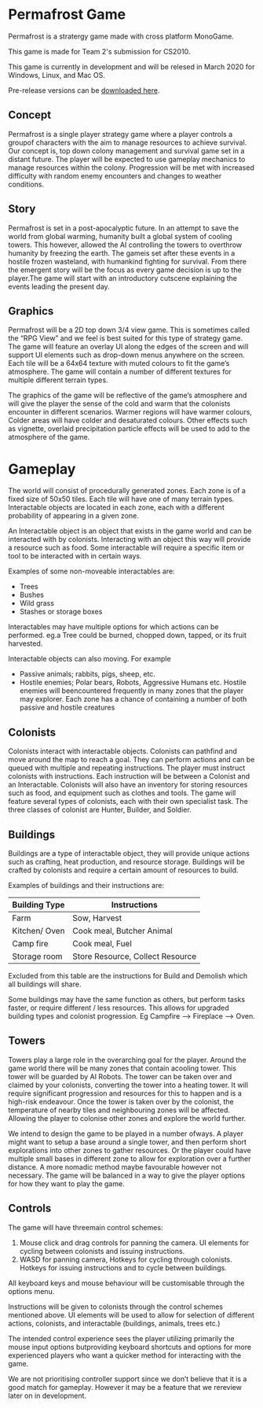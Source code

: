 # Permafrost Game
Permafrost is a stratergy game made with cross platform MonoGame.

This game is made for Team 2's submission for CS2010.

This game is currently in development and will be relesed in March 2020 for Windows, Linux, and Mac OS.

Pre-release versions can be [downloaded here](https://github.com/Permafrost-Game/Permafrost/releases/latest).

## Concept
Permafrost is a single player strategy game where a player controls a groupof characters with the aim to manage resources to achieve survival. Our concept is, top down colony management and survival game set in a distant future. The player will be expected to use gameplay mechanics to manage resources within the colony. Progression will be met with increased difficulty with random enemy encounters and changes to weather conditions.
## Story
Permafrost is set in a post-apocalyptic future. In an attempt to save the world from global warming, humanity built a global system of cooling towers. This however, allowed the AI controlling the towers to overthrow humanity by freezing the earth. The gameis set after these events in a hostile frozen wasteland, with humankind fighting for survival. From there the emergent story will be the focus as every game decision is up to the player.The game will start with an introductory cutscene explaining the events leading the present day.
## Graphics
Permafrost will be a 2D top down 3/4 view game. This is sometimes called the “RPG View” and we feel is best suited for this type of strategy game. The game will feature an overlay UI along the edges of the screen and will support UI elements such as drop-down menus anywhere on the screen. Each tile will be a 64x64 texture with muted colours to fit the game’s atmosphere. The game will contain a number of different textures for multiple different terrain types.

The graphics of the game will be reflective of the game’s atmosphere and will give the player the sense of the cold and warm that the colonists encounter in different scenarios. Warmer regions will have warmer colours, Colder areas will have colder and desaturated colours. Other effects such as vignette, overlaid precipitation particle effects will be used to add to the atmosphere of the game.
# Gameplay
The world will consist of procedurally generated zones. Each zone is of a fixed size of 50x50 tiles. Each tile will have one of many terrain types. Interactable objects are located in each zone, each with a different probability of appearing in a given zone.

An Interactable object is an object that exists in the game world and can be interacted with by colonists. Interacting with an object this way will provide a resource such as food. Some interactable will require a specific item or tool to be interacted with in certain ways.

Examples of some non-moveable interactables are:
  - Trees
  - Bushes
  - Wild grass
  - Stashes or storage boxes

Interactables may have multiple options for which actions can be performed. eg.a Tree could be burned, chopped down, tapped, or its fruit harvested.

Interactable objects can also moving. For example
  - Passive animals; rabbits, pigs, sheep, etc.
  - Hostile enemies; Polar bears, Robots, Aggressive Humans etc. 
Hostile enemies will beencountered frequently in many zones that the player may explorer. Each zone has a chance of containing a number of both passive and hostile creatures
## Colonists
Colonists interact with interactable objects. Colonists can pathfind and move around the map to reach a goal. They can perform actions and can be queued with multiple and repeating instructions. The player must instruct colonists with instructions. Each instruction will be between a Colonist and an Interactable. Colonists will also have an inventory for storing resources such as food, and equipment such as clothes and tools.
The game will feature several types of colonists, each with their own specialist task.
The three classes of colonist are Hunter, Builder, and Soldier.

## Buildings
Buildings are a type of interactable object, they will provide unique actions such as crafting, heat production, and resource storage. Buildings will be crafted by colonists and require a certain amount of resources to build.

Examples of buildings and their instructions are:

| Building Type | Instructions |
| ------------- | ------------ |
| Farm          | Sow, Harvest |
| Kitchen/ Oven | Cook meal, Butcher Animal |
| Camp fire     | Cook meal, Fuel |
| Storage room  | Store Resource, Collect Resource |

Excluded from this table are the instructions for Build and Demolish which all buildings will share.

Some buildings may have the same function as others, but perform tasks faster, or require different / less resources. This allows for upgraded building types and colonist progression. Eg Campfire --> Fireplace --> Oven.

## Towers
Towers play a large role in the overarching goal for the player. Around the game world there will be many zones that contain acooling tower. This tower will be guarded by AI Robots. The tower can be taken over and claimed by your colonists, converting the tower into a heating tower. It will require significant progression and resources for this to happen and is a high-risk endeavour. Once the tower is taken over by the colonist, the temperature of nearby tiles and neighbouring zones will be affected. Allowing the player to colonise other zones and explore the world further.

We intend to design the game to be played in a number ofways. A player might want to setup a base around a single tower, and then perform short explorations into other zones to gather resources. Or the player could have multiple small bases in different zone to allow for exploration over a further distance. A more nomadic method maybe favourable however not necessary. The game will be balanced in a way to give the player options for how they want to play the game.

## Controls
The game will have threemain control schemes:
1. Mouse click and drag controls for panning the camera. UI elements for cycling between colonists and issuing instructions.
2. WASD for panning camera, Hotkeys for cycling through colonists. Hotkeys for issuing instructions and to cycle between buildings.

All keyboard keys and mouse behaviour will be customisable through the options menu.

Instructions will be given to colonists through the control schemes mentioned above. UI elements will be used to allow for selection of different actions, colonists, and interactable (buildings, animals, trees etc.)

The intended control experience sees the player utilizing primarily the mouse input options butproviding keyboard shortcuts and options for more experienced players who want a quicker method for interacting with the game.

We are not prioritising controller support since we don’t believe that it is a good match for gameplay. However it may be a feature that we rereview later on in development.
